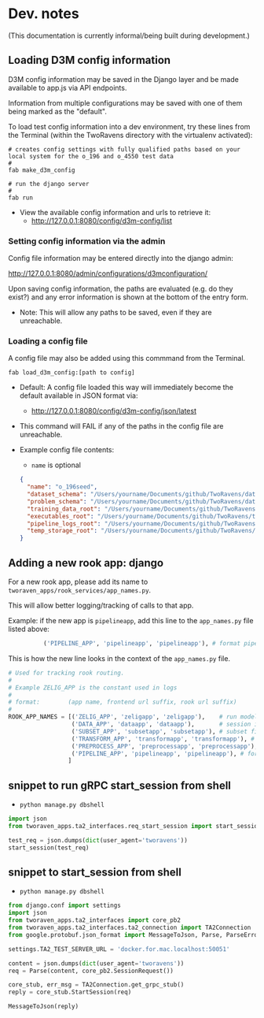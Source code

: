# Dev. notes

(This documentation is currently informal/being built during development.)

## Loading D3M config information

D3M config information may be saved in the Django layer and be made available to app.js via API endpoints.

Information from multiple configurations may be saved with one of them being marked as the "default".

To load test config information into a dev environment, try these lines from the Terminal (within the TwoRavens directory with the virtualenv activated):

```
# creates config settings with fully qualified paths based on your local system for the o_196 and o_4550 test data
#
fab make_d3m_config

# run the django server
#
fab run
```

- View the available config information and urls to retrieve it:
  - http://127.0.0.1:8080/config/d3m-config/list


### Setting config information via the admin

Config file information may be entered directly into the django admin:

  http://127.0.0.1:8080/admin/configurations/d3mconfiguration/

Upon saving config information, the paths are evaluated (e.g. do they exist?) and any error information is shown at the bottom of the entry form.  

  - Note: This will allow any paths to be saved, even if they are unreachable.

### Loading a config file

A config file may also be added using this commmand from the Terminal.  

```
fab load_d3m_config:[path to config]
```

- Default: A config file loaded this way will immediately become the default available in JSON format via:
  - http://127.0.0.1:8080/config/d3m-config/json/latest
- This command will FAIL if any of the paths in the config file are unreachable.


- Example config file contents:
  - `name` is optional

  ```json
  {
    "name": "o_196seed",
    "dataset_schema": "/Users/yourname/Documents/github/TwoRavens/data/d3m/o_196seed/data/dataSchema.json",
    "problem_schema": "/Users/yourname/Documents/github/TwoRavens/data/d3m/o_196seed/problemSchema.json",
    "training_data_root": "/Users/yourname/Documents/github/TwoRavens/data/d3m/o_196seed/data",
    "executables_root": "/Users/yourname/Documents/github/TwoRavens/test_setup_local/d3m_output_o_196seed/temp",
    "pipeline_logs_root": "/Users/yourname/Documents/github/TwoRavens/test_setup_local/d3m_output_o_196seed/temp",
    "temp_storage_root": "/Users/yourname/Documents/github/TwoRavens/test_setup_local/d3m_output_o_196seed/temp",
  }
  ```



## Adding a new rook app: django

For a new rook app, please add its name to `tworaven_apps/rook_services/app_names.py`.

This will allow better logging/tracking of calls to that app.

Example: if the new app is `pipelineapp`, add this line to the `app_names.py`
file listed above:

```python
          ('PIPELINE_APP', 'pipelineapp', 'pipelineapp'), # format pipeline
```

This is how the new line looks in the context of the `app_names.py` file.

```python
# Used for tracking rook routing.
#
# Example ZELIG_APP is the constant used in logs
#
# format:        (app name, frontend url suffix, rook url suffix)
#
ROOK_APP_NAMES = [('ZELIG_APP', 'zeligapp', 'zeligapp'),    # run models
                  ('DATA_APP', 'dataapp', 'dataapp'),       # session id?
                  ('SUBSET_APP', 'subsetapp', 'subsetapp'), # subset file
                  ('TRANSFORM_APP', 'transformapp', 'transformapp'), # transfor file
                  ('PREPROCESS_APP', 'preprocessapp', 'preprocessapp'), # preprocess
                  ('PIPELINE_APP', 'pipelineapp', 'pipelineapp'), # format pipeline
                 ]
```

## snippet to run gRPC start_session from shell

- ```python manage.py dbshell```

```python
import json
from tworaven_apps.ta2_interfaces.req_start_session import start_session

test_req = json.dumps(dict(user_agent='tworavens'))
start_session(test_req)

```


## snippet to start_session from shell

- ```python manage.py dbshell```

```python
from django.conf import settings
import json
from tworaven_apps.ta2_interfaces import core_pb2
from tworaven_apps.ta2_interfaces.ta2_connection import TA2Connection
from google.protobuf.json_format import MessageToJson, Parse, ParseError

settings.TA2_TEST_SERVER_URL = 'docker.for.mac.localhost:50051'

content = json.dumps(dict(user_agent='tworavens'))
req = Parse(content, core_pb2.SessionRequest())

core_stub, err_msg = TA2Connection.get_grpc_stub()
reply = core_stub.StartSession(req)

MessageToJson(reply)

```
